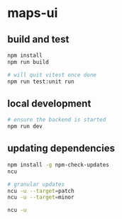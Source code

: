 # maps-ui

## build and test

```bash
npm install
npm run build

# will quit vitest once done
npm run test:unit run
```

## local development

```bash
# ensure the backend is started
npm run dev
```

## updating dependencies

```bash
npm install -g npm-check-updates
ncu

# granular updates
ncu -u --target=patch
ncu -u --target=minor

ncu -u
```
